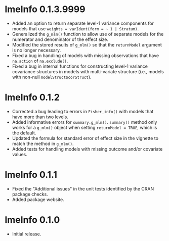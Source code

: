 # lmeInfo 0.1.3.9999

* Added an option to return separate level-1 variance components for models that use `weights = varIdent(form = ~ 1 | Stratum)`.
* Generalized the `g_mlm()` function to allow use of separate models for the numerator and denominator of the effect size.
* Modified the stored results of `g_mlm()` so that the `returnModel` argument is no longer necessary.
* Fixed a bug in handling of models with missing observations that have `na.action` of `na.exclude()`.
* Fixed a bug in internal functions for constructing level-1 variance covariance structures in models with multi-variate structure (i.e., models with non-null `modelStruct$corStruct`).

# lmeInfo 0.1.2

* Corrected a bug leading to errors in `Fisher_info()` with models that have more than two levels.
* Added informative errors for `summary.g_mlm()`. `summary()` method only works for a `g_mlm()` object when setting `returnModel = TRUE`, which is the default.
* Updated the formula for standard error of effect size in the vignette to match the method in `g_mlm()`.
* Added tests for handling models with missing outcome and/or covariate values.

# lmeInfo 0.1.1

* Fixed the "Additional issues" in the unit tests identified by the CRAN package checks. 
* Added package website.

# lmeInfo 0.1.0

* Initial release.
